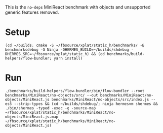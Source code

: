 This is the `no-deps` MiniReact benchmark with objects and unsupported generic
features removed.

# Setup

```
(cd ~/builds; cmake -S ~/fbsource/xplat/static_h/benchmarks/ -B benchmarksdebug -G Ninja -DHERMES_BUILD=~/builds/shdebug -DHERMES_SRC=~/fbsource/xplat/static_h) && (cd benchmarks/build-helpers/flow-bundler; yarn install)
```

# Run

```
./benchmarks/build-helpers/flow-bundler/bin/flow-bundler --root benchmarks/MiniReact/no-objects/src/ --out benchmarks/MiniReact/no-objects/MiniReact.js benchmarks/MiniReact/no-objects/src/index.js --es5 --strip-types && (cd ~/builds/shdebug/; ninja hermesvm shermes && ./bin/shermes -typed -exec -g -source-map ~/fbsource/xplat/static_h/benchmarks/MiniReact/no-objects/MiniReact.js.map ~/fbsource/xplat/static_h/benchmarks/MiniReact/no-objects/MiniReact.js)
```
